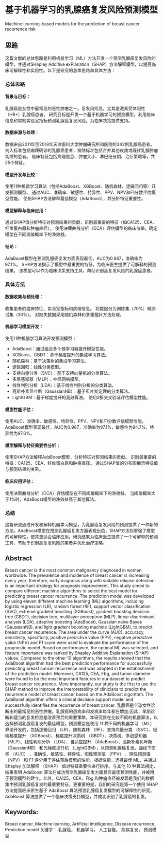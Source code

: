 # 基于机器学习的乳腺癌复发风险预测模型
Machine learning-based models for the prediction of breast cancer recurrence risk

## 思路
这篇文献的总体思路是利用机器学习（ML）方法开发一个预测乳腺癌复发风险的模型，并通过SHapley Additive exPlanation（SHAP）方法解释模型，以提高临床可解释性和实用性。以下是研究的总体思路和具体方法：
### 总体思路
#### 背景与目标：
乳腺癌是女性中最常见的恶性肿瘤之一，复发风险高，尤其是激素受体阳性（HR+）乳腺癌患者。
研究目标是开发一个基于机器学习的预测模型，利用临床信息和常规实验室指标预测乳腺癌复发风险，为临床决策提供支持。
#### 数据来源与处理：
数据来自2011年至2018年天津医科大学肿瘤研究所和医院的342例乳腺癌患者。
纳入标准包括病理确诊的乳腺癌患者，排除标准包括合并其他疾病或既往乳腺肿瘤切除的患者。
临床特征包括病理信息、肿瘤大小、淋巴结分期、治疗策略等，共25个特征。
#### 模型开发与比较：
使用11种机器学习算法（包括AdaBoost、XGBoost、随机森林、逻辑回归等）开发预测模型。
通过AUC、准确率、敏感性、特异性、PPV、NPV和F1分数评估模型性能。
使用SHAP方法解释最佳模型（AdaBoost），并分析特征重要性。
#### 模型解释与临床应用：
通过SHAP值分析特征对预测结果的贡献，识别最重要的特征（如CA125、CEA、纤维蛋白原和肿瘤直径）。
使用决策曲线分析（DCA）评估模型的临床价值，确定模型在不同阈值概率下的净效益。
#### 结论：
AdaBoost模型在预测乳腺癌复发方面表现最佳，AUC为0.987，准确率为97.1%。
SHAP方法揭示了模型中最重要的特征，为临床医生提供了可解释的预测结果。
该模型可以作为临床决策支持工具，帮助识别高复发风险的乳腺癌患者。
### 具体方法
#### 数据收集与预处理：
收集患者的临床特征、实验室指标和病理信息。
将数据分为训练集（70%）和测试集（30%）。
对缺失数据采用随机森林和多重插补方法处理。
#### 机器学习模型开发：
使用11种机器学习算法开发预测模型：
- AdaBoost：通过组合多个弱学习器提升模型性能。
- XGBoost、GBDT：基于梯度提升的集成学习算法。
- 随机森林：基于决策树的集成学习算法。
- 逻辑回归：线性分类模型。
- 支持向量分类（SVC）：基于支持向量机的分类算法。
- 多层感知器（MLP）：神经网络模型。
- 线性判别分析（LDA）：基于线性判别分析的分类算法。
- 高斯朴素贝叶斯（GaussianNB）：基于贝叶斯定理的分类算法。
- LightGBM：基于梯度提升的高效算法。
使用3折交叉验证评估模型性能。
#### 模型性能评估：
使用AUC、准确率、敏感性、特异性、PPV、NPV和F1分数评估模型性能。
AdaBoost模型表现最佳，AUC为0.987，准确率为97.1%，敏感性为94.7%，特异性为97.6%。
#### 模型解释与特征重要性分析：
使用SHAP方法解释AdaBoost模型，分析特征对预测结果的贡献。
识别最重要的特征：CA125、CEA、纤维蛋白原和肿瘤直径。
通过SHAP值的分布图展示特征值与预测结果的关系。
#### 临床应用评估：
使用决策曲线分析（DCA）评估模型在不同阈值概率下的净效益。
当阈值概率大于1%时，AdaBoost模型的净效益高于其他算法。
### 总结
这篇研究通过开发和解释机器学习模型，为乳腺癌复发风险的预测提供了一种新的方法。AdaBoost模型在预测乳腺癌复发方面表现出色，SHAP方法则增强了模型的可解释性，使其更适合临床应用。研究结果为临床医生提供了一个可解释的预测工具，有助于识别高复发风险的患者并优化治疗策略。


## Abstract  
Breast cancer is the most common malignancy diagnosed in women worldwide. The prevalence and incidence of breast cancer is increasing every year; therefore, early diagnosis along with suitable relapse detection is an important strategy for prognosis improvement. This study aimed to compare different machine algorithms to select the best model for predicting breast cancer recurrence. The prediction model was developed by using eleven different machine learning (ML) algorithms, including logistic regression (LR), random forest (RF), support vector classification (SVC), extreme gradient boosting (XGBoost), gradient boosting decision tree (GBDT), decision tree, multilayer perceptron (MLP), linear discriminant analysis (LDA), adaptive boosting (AdaBoost), Gaussian naive Bayes (GaussianNB), and light gradient boosting machine (LightGBM), to predict breast cancer recurrence. The area under the curve (AUC), accuracy, sensitivity, specificity, positive predictive value (PPV), negative predictive value (NPV) and F1 score were used to evaluate the performance of the prognostic model. Based on performance, the optimal ML was selected, and feature importance was ranked by Shapley Additive Explanation (SHAP) values. Compared to the other 10 algorithms, the results showed that the AdaBoost algorithm had the best prediction performance for successfully predicting breast cancer recurrence and was adopted in the establishment of the prediction model. Moreover, CA125, CEA, Fbg, and tumor diameter were found to be the most important features in our dataset to predict breast cancer recurrence. More importantly, our study is the first to use the SHAP method to improve the interpretability of clinicians to predict the recurrence model of breast cancer based on the AdaBoost algorithm. The AdaBoost algorithm offers a clinical decision support model and successfully identifies the recurrence of breast cancer.
乳腺癌是全球女性诊断出的最常见的恶性肿瘤。乳腺癌的患病率和发病率每年都在增加;因此，早期诊断和适当的复发检测是改善预后的重要策略。本研究旨在比较不同的机器算法，以选择预测乳腺癌复发的最佳模型。预测模型是使用 11 种不同的机器学习 （ML） 算法开发的，包括逻辑回归 （LR）、随机森林 （RF）、支持向量分类 （SVC）、极端梯度提升 （XGBoost）、梯度提升决策树 （GBDT）、决策树、多层感知器 （MLP）、线性判别分析 （LDA）、自适应提升 （AdaBoost）、高斯朴素贝叶斯 （GaussianNB） 和光梯度提升机 （LightGBM），以预测乳腺癌复发。曲线下面积 （AUC） 、准确性、敏感性、特异性、阳性预测值 （PPV） 、阴性预测值 （NPV） 和 F1 评分用于评估预后模型的性能。根据性能，选择最佳 ML，并通过 Shapley 加法解释 （SHAP） 值对特征重要性进行排序。与其他 10 种算法相比，结果表明 AdaBoost 算法在成功预测乳腺癌复发方面具有最佳预测性能，并被用于预测模型的建立。此外，CA125、CEA、Fbg 和肿瘤直径被发现是我们的数据集中预测乳腺癌复发的最重要特征。更重要的是，我们的研究是第一个使用 SHAP 方法提高临床医生基于 AdaBoost 算法预测乳腺癌复发模型的可解释性的研究。 AdaBoost 算法提供了一个临床决策支持模型，并成功识别了乳腺癌的复发。

## Keywords: 
Breast cancer, Machine learning, Artificial intelligence, Disease recurrence, Prediction model
关键字： 乳腺癌， 机器学习， 人工智能， 疾病复发， 预测模型
















































































































